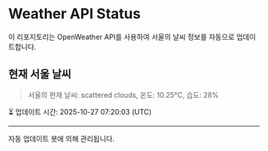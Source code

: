 
# Weather API Status

이 리포지토리는 OpenWeather API를 사용하여 서울의 날씨 정보를 자동으로 업데이트합니다.

## 현재 서울 날씨
> 서울의 현재 날씨: scattered clouds, 온도: 10.25°C, 습도: 28%

⏳ 업데이트 시간: 2025-10-27 07:20:03 (UTC)

---
자동 업데이트 봇에 의해 관리됩니다.
